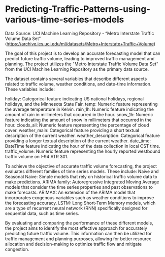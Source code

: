 # Predicting-Traffic-Patterns-using-various-time-series-models

Data Source:
UCI Machine Learning Repository - “Metro Interstate Traffic Volume Data Set”
(https://archive.ics.uci.edu/ml/datasets/Metro+Interstate+Traffic+Volume)

The goal of this project is to develop an accurate forecasting model that can predict future traffic volume, leading to improved traffic management and planning. The project utilizes the "Metro Interstate Traffic Volume Data Set" from the UCI Machine Learning Repository as the primary data source.

The dataset contains several variables that describe different aspects related to traffic volume, weather conditions, and date-time information. These variables include:

holiday: Categorical feature indicating US national holidays, regional holidays, and the Minnesota State Fair.
temp: Numeric feature representing the average temperature in Kelvin.
rain_1h: Numeric feature indicating the amount of rain in millimeters that occurred in the hour.
snow_1h: Numeric feature indicating the amount of snow in millimeters that occurred in the hour.
clouds_all: Numeric feature representing the percentage of cloud cover.
weather_main: Categorical feature providing a short textual description of the current weather.
weather_description: Categorical feature providing a longer textual description of the current weather.
date_time: DateTime feature indicating the hour of the data collection in local CST time.
traffic_volume: Numeric feature representing the hourly reported westbound traffic volume on I-94 ATR 301.

To achieve the objective of accurate traffic volume forecasting, the project evaluates different families of time series models. These include:
Naive and Seasonal Naive: Simple models that rely on historical traffic volume data to make predictions.
ARIMA family: Autoregressive Integrated Moving Average models that consider the time series properties and past observations to make forecasts.
ARIMAX: An extension of the ARIMA model that incorporates exogenous variables such as weather conditions to improve the forecasting accuracy.
LSTM: Long Short-Term Memory models, which are a type of recurrent neural network (RNN) specifically designed for sequential data, such as time series.

By evaluating and comparing the performance of these different models, the project aims to identify the most effective approach for accurately predicting future traffic volume. This information can then be utilized for traffic management and planning purposes, allowing for better resource allocation and decision-making to optimize traffic flow and mitigate congestion.
